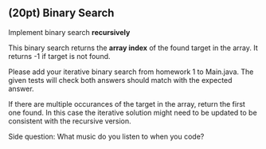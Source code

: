 ## (20pt) Binary Search

Implement binary search **recursively**

This binary search returns the **array index** of the found target in the array. It returns -1 if target is not found.

Please add your iterative binary search from homework 1 to Main.java. The given tests will check both answers should match with the expected answer. 

If there are multiple occurances of the target in the array, return the first one found. In this case the iterative solution might need to be updated to be consistent with the recursive version.

Side question: What music do you listen to when you code?
